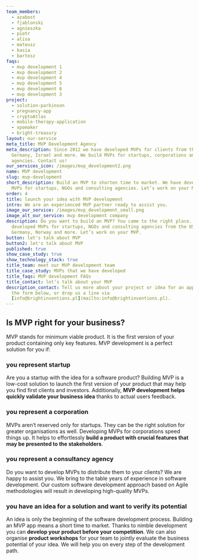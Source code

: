 ```yaml
---
team_members:
  - azabost
  - fjablonski
  - agnieszka
  - piotr
  - alisa
  - mateusz
  - kasia
  - bartosz
faqs:
  - mvp development 1
  - mvp development 2
  - mvp development 4
  - mvp development 5
  - mvp development 6
  - mvp development 3
project:
  - solution-parkinson
  - pregnancy-app
  - cryptoAtlas
  - mobile-therapy-application
  - xpomaker
  - bright-treasury
layout: our-service
meta_title: MVP Development Agency
meta_description: Since 2012 we have developed MVPs for clients from the UK,
  Germany, Israel and more. We build MVPs for startups, corporations and digital
  agencies. Contact us!
our_services_icon: /images/mvp_development2.png
name: MVP development
slug: mvp-development
short_description: Build an MVP to shorten time to market. We have developed
  MVPs for startups, NGOs and consulting agencies. Let’s work on your MVP.
order: 4
title: launch your idea with MVP development
intro: We are an experienced MVP partner ready to assist you.
image_our_service: /images/mvp_development_small.png
image_alt_our_service: mvp development company
description: Do you want to build an MVP? You came to the right place. We have
  developed MVPs for startups, NGOs and consulting agencies from the USA, UK,
  Germany, Norway and more. Let’s work on your MVP.
button: let's talk about MVP
button2: let's talk about MVP
published: true
show_case_study: true
show_technology_stack: true
title_team: meet our MVP development team
title_case_study: MVPs that we have developed
title_faqs: MVP development FAQs
title_contact: let’s talk about your MVP
description_contact: Tell us more about your project or idea for an app. Fill
  the form below, or drop us a line via
  [info@brightinventions.pl](mailto:info@brightinventions.pl).
---
```

## Is MVP right for your business?

MVP stands for minimum viable product. It is the first version of your product containing only key features. MVP development is a perfect solution for you if:

### you represent startup

Are you a startup with the idea for a software product? Building MVP is a low-cost solution to launch the first version of your product that may help you find first clients and investors. Additionally, **MVP development helps quickly validate your business idea** thanks to actual users feedback.

### you represent a corporation

MVPs aren’t reserved only for startups. They can be the right solution for greater organisations as well. Developing MVPs for corporations speed things up. It helps to effortlessly **build a product with crucial features that may be presented to the stakeholders**. 

### you represent a consultancy agency

Do you want to develop MVPs to distribute them to your clients? We are happy to assist you. We bring to the table years of experience in software development. Our custom software development approach based on Agile methodologies will result in developing high-quality MVPs.

### you have an idea for a solution and want to verify its potential

An idea is only the beginning of the software development process. Building an MVP app means a short time to market. Thanks to nimble development you can **develop your product before your competition**. We can also organise **product workshops** for your team to jointly evaluate the business potential of your idea. We will help you on every step of the development path.